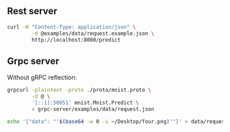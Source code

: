 

## Rest server

```sh
curl -H "Content-Type: application/json" \
        -d @examples/data/request.example.json \
        http://localhost:8080/predict
```

## Grpc server

Without gRPC reflection:

```sh
grpcurl -plaintext -proto ./proto/mnist.proto \
        -d @ \
        '[::1]:50051' mnist.Mnist.Predict \
        < grpc-server/examples/data/request.json
```


```sh
echo '{"data": "'$(base64 -w 0 -i ~/Desktop/four.png)'"}' > data/requests/four.json
```
